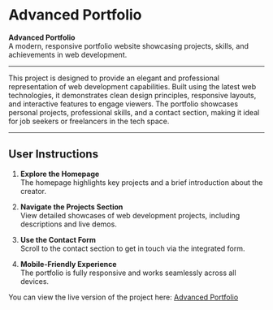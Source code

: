 # Advanced Portfolio

**Advanced Portfolio**  
A modern, responsive portfolio website showcasing projects, skills, and 
achievements in web development.

---

This project is designed to provide an elegant and professional 
representation of web development capabilities. Built using the latest web 
technologies, it demonstrates clean design principles, responsive layouts, 
and interactive features to engage viewers. The portfolio showcases 
personal projects, professional skills, and a contact section, making it 
ideal for job seekers or freelancers in the tech space.

---

## User Instructions

1. **Explore the Homepage**  
   The homepage highlights key projects and a brief introduction about the 
creator.

2. **Navigate the Projects Section**  
   View detailed showcases of web development projects, including 
descriptions and live demos.

3. **Use the Contact Form**  
   Scroll to the contact section to get in touch via the integrated form.

4. **Mobile-Friendly Experience**  
   The portfolio is fully responsive and works seamlessly across all 
devices.

You can view the live version of the project here: [Advanced 
Portfolio](https://hcheem4.github.io/MyEportfolio/)

